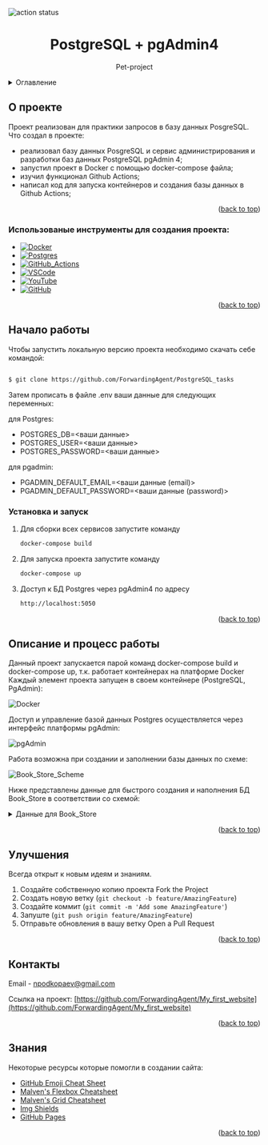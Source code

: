 
![action status](https://github.com/ForwardingAgent/PostgreSQL_tasks/actions/workflows/second.yml/badge.svg)

<!-- Improved compatibility of back to top link: See: https://github.com/othneildrew/Best-README-Template/pull/73 -->
<a name="readme-top"></a>
<!-- PROJECT LOGO -->
<div align="center">
  <h1 align="center">PostgreSQL + pgAdmin4</h1>
  <p align="center">
    Pet-project
      </p>
</div>

<!-- TABLE OF CONTENTS -->
<details>
  <summary>Оглавление</summary>
  <ol>
    <li>
      <a href="#О-проекте">О Проекте</a>
      <ul>
        <li><a href="#Использованые-инструменты-для-создания-проекта">Инструменты проекта</a></li>
      </ul>
    </li>
    <li>
      <a href="#Начало-работы">Начало работы</a>
      <ul>
        <li><a href="#Установка-и-запуск">Установка и запуск</a></li>
      </ul>
    </li>
    <li><a href="#Описание-и-процесс-работы">Описание и процесс работы</a></li>
    <li><a href="#Улучшения">Улучшения</a></li>
    <li><a href="#Контакты">Контакты</a></li>
    <li><a href="#Знания">Знания</a></li>
  </ol>
</details>



<!-- ABOUT THE PROJECT -->
## О проекте


Проект реализован для практики запросов в базу данных PosgreSQL.
Что создал в проекте:
- реализовал базу данных PosgreSQL и сервис администрирования и разработки баз данных PostgreSQL pgAdmin 4;
- запустил проект в Docker с помощью docker-compose файла;
- изучил функционал Github Actions;
- написал код для запуска контейнеров и создания базы данных в Github Actions;


<p align="right">(<a href="#readme-top">back to top</a>)</p>

<!-- ### Built With -->

### Использованые инструменты для создания проекта:


* [![Docker][Docker.dkr]][Docker-url]
* [![Postgres][Postgres.psg]][Postgres-url]
* [![GitHub_Actions][GitHub_Actions.gtac]][GitHub_Actions-url]
* [![VSCode][VSCode.vsc]][VSCode-url]
* [![YouTube][YouTube.yt]][YouTube-url]
* [![GitHub][GitHub.gth]][GitHub-url]


<p align="right">(<a href="#readme-top">back to top</a>)</p>


<!-- GETTING STARTED -->
## Начало работы

Чтобы запустить локальную версию проекта необходимо скачать себе командой:
   ```sh

$ git clone https://github.com/ForwardingAgent/PostgreSQL_tasks
   ```
Затем прописать в файле .env ваши данные для следующих переменных:

для Postgres:
- POSTGRES_DB=<ваши данные>
- POSTGRES_USER=<ваши данные>
- POSTGRES_PASSWORD=<ваши данные>

для pgadmin:
- PGADMIN_DEFAULT_EMAIL=<ваши данные (email)>
- PGADMIN_DEFAULT_PASSWORD=<ваши данные (password)>

### Установка и запуск

1. Для сборки всех сервисов запустите команду
   ```sh
   docker-compose build
    ```
2. Для запуска проекта запустите команду
   ```sh
   docker-compose up
   ```
3. Доступ к БД Postgres через pgAdmin4 по адресу
   ```sh
   http://localhost:5050
   ```


<p align="right">(<a href="#readme-top">back to top</a>)</p>



<!-- USAGE EXAMPLES -->
## Описание и процесс работы

Данный проект запускается парой команд docker-compose build и docker-compose up, т.к. работает контейнерах на платформе Docker
Каждый элемент проекта запущен в своем контейнере (PostgreSQL, PgAdmin):

![Docker](readme-assets/Docker.png)


Доступ и управление базой данных Postgres осуществляется через интерфейс платформы pgAdmin:


![pgAdmin](readme-assets/pgAdmin.png)

Работа возможна при создании и заполнении базы данных по схеме:


![Book_Store_Scheme](readme-assets/Book_Store_Sсheme.png)


Ниже представлены данные для быстрого создания и наполнения БД Book_Store в соответствии со схемой:
<details>
  :point_down: <summary>Данные для Book_Store</summary> 
    Тут скоро добавлю
</details>


<p align="right">(<a href="#readme-top">back to top</a>)</p>


<!-- CONTRIBUTING -->
## Улучшения

Всегда открыт к новым идеям и знаниям.

1. Создайте собственную копию проекта Fork the Project
2. Создать новую ветку (`git checkout -b feature/AmazingFeature`)
3. Создайте коммит (`git commit -m 'Add some AmazingFeature'`)
4. Запуште (`git push origin feature/AmazingFeature`)
5. Отправьте обновления в вашу ветку Open a Pull Request

<p align="right">(<a href="#readme-top">back to top</a>)</p>


<!-- CONTACT -->
## Контакты

Email - npodkopaev@gmail.com

Ссылка на проект: [https://github.com/ForwardingAgent/My_first_website](https://github.com/ForwardingAgent/My_first_website)

<p align="right">(<a href="#readme-top">back to top</a>)</p>



<!-- ACKNOWLEDGMENTS -->
## Знания

Некоторые ресурсы которые помогли в создании сайта:

* [GitHub Emoji Cheat Sheet](https://www.webpagefx.com/tools/emoji-cheat-sheet)
* [Malven's Flexbox Cheatsheet](https://flexbox.malven.co/)
* [Malven's Grid Cheatsheet](https://grid.malven.co/)
* [Img Shields](https://shields.io)
* [GitHub Pages](https://pages.github.com)


<p align="right">(<a href="#readme-top">back to top</a>)</p>



<!-- MARKDOWN LINKS & IMAGES -->
<!-- https://www.markdownguide.org/basic-syntax/#reference-style-links -->
[contributors-shield]: https://img.shields.io/github/contributors/othneildrew/Best-README-Template.svg?style=for-the-badge
[contributors-url]: https://github.com/othneildrew/Best-README-Template/graphs/contributors
[forks-shield]: https://img.shields.io/github/forks/othneildrew/Best-README-Template.svg?style=for-the-badge
[forks-url]: https://github.com/othneildrew/Best-README-Template/network/members
[stars-shield]: https://img.shields.io/github/stars/othneildrew/Best-README-Template.svg?style=for-the-badge
[stars-url]: https://github.com/othneildrew/Best-README-Template/stargazers
[issues-shield]: https://img.shields.io/github/issues/othneildrew/Best-README-Template.svg?style=for-the-badge
[issues-url]: https://github.com/othneildrew/Best-README-Template/issues
[license-shield]: https://img.shields.io/github/license/othneildrew/Best-README-Template.svg?style=for-the-badge
[license-url]: https://github.com/othneildrew/Best-README-Template/blob/master/LICENSE.txt
[linkedin-shield]: https://img.shields.io/badge/-LinkedIn-black.svg?style=for-the-badge&logo=linkedin&colorB=555
[linkedin-url]: https://linkedin.com/in/othneildrew



[product-screenshot]: images/screenshot.png
[VSCode.vsc]: https://img.shields.io/badge/Visual%20Studio%20Code-0078d7.svg?style=for-the-badge&logo=visual-studio-code&logoColor=white
[VSCode-url]: https://code.visualstudio.com

[Python.py]: https://img.shields.io/badge/python-3670A0?style=for-the-badge&logo=python&logoColor=ffdd54
[Python-url]: https://www.python.org

[Django.dj]: https://img.shields.io/badge/django-%23092E20.svg?style=for-the-badge&logo=django&logoColor=white
[Django-url]: https://www.djangoproject.com


[Sqlite.sq]: https://img.shields.io/badge/sqlite-%2307405e.svg?style=for-the-badge&logo=sqlite&logoColor=white
[Sqlite-url]: https://www.sqlite.org/index.html

[YouTube.yt]: https://img.shields.io/badge/YouTube-%23FF0000.svg?style=for-the-badge&logo=YouTube&logoColor=white
[YouTube-url]: https://www.youtube.com


[Postgres.psg]: https://img.shields.io/badge/postgres-%23316192.svg?style=for-the-badge&logo=postgresql&logoColor=white
[Postgres-url]: https://www.postgresql.org

[Redis.rds]: https://img.shields.io/badge/redis-%23DD0031.svg?style=for-the-badge&logo=redis&logoColor=white
[Redis-url]: https://redis.io

[Docker.dkr]: https://img.shields.io/badge/docker-%230db7ed.svg?style=for-the-badge&logo=docker&logoColor=white
[Docker-url]: https://www.docker.com

[GitHub.gth]: https://img.shields.io/badge/github-%23121011.svg?style=for-the-badge&logo=github&logoColor=white
[GitHub-url]: https://github.com

[GitHub_Actions.gtac]: https://img.shields.io/badge/github%20actions-%232671E5.svg?style=for-the-badge&logo=githubactions&logoColor=white
[GitHub_Actions-url]: https://github.com/features/actions

[Svelte.dev]: https://img.shields.io/badge/Svelte-4A4A55?style=for-the-badge&logo=svelte&logoColor=FF3E00
[Svelte-url]: https://svelte.dev/
[Laravel.com]: https://img.shields.io/badge/Laravel-FF2D20?style=for-the-badge&logo=laravel&logoColor=white
[Laravel-url]: https://laravel.com
[Bootstrap.com]: https://img.shields.io/badge/Bootstrap-563D7C?style=for-the-badge&logo=bootstrap&logoColor=white
[Bootstrap-url]: https://getbootstrap.com
[JQuery.com]: https://img.shields.io/badge/jQuery-0769AD?style=for-the-badge&logo=jquery&logoColor=white
[JQuery-url]: https://jquery.com

